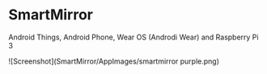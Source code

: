 # SmartMirror
Android Things, Android Phone, Wear OS (Androdi Wear) and Raspberry Pi 3

![Screenshot](SmartMirror/AppImages/smartmirror purple.png)
